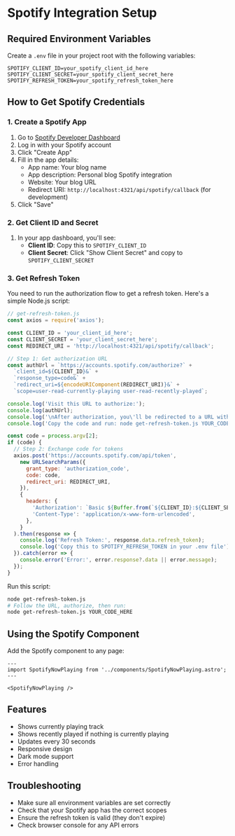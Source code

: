 # Spotify Integration Setup

## Required Environment Variables

Create a `.env` file in your project root with the following variables:

```env
SPOTIFY_CLIENT_ID=your_spotify_client_id_here
SPOTIFY_CLIENT_SECRET=your_spotify_client_secret_here
SPOTIFY_REFRESH_TOKEN=your_spotify_refresh_token_here
```

## How to Get Spotify Credentials

### 1. Create a Spotify App

1. Go to [Spotify Developer Dashboard](https://developer.spotify.com/dashboard)
2. Log in with your Spotify account
3. Click "Create App"
4. Fill in the app details:
   - App name: Your blog name
   - App description: Personal blog Spotify integration
   - Website: Your blog URL
   - Redirect URI: `http://localhost:4321/api/spotify/callback` (for development)
5. Click "Save"

### 2. Get Client ID and Secret

1. In your app dashboard, you'll see:
   - **Client ID**: Copy this to `SPOTIFY_CLIENT_ID`
   - **Client Secret**: Click "Show Client Secret" and copy to `SPOTIFY_CLIENT_SECRET`

### 3. Get Refresh Token

You need to run the authorization flow to get a refresh token. Here's a simple Node.js script:

```javascript
// get-refresh-token.js
const axios = require('axios');

const CLIENT_ID = 'your_client_id_here';
const CLIENT_SECRET = 'your_client_secret_here';
const REDIRECT_URI = 'http://localhost:4321/api/spotify/callback';

// Step 1: Get authorization URL
const authUrl = `https://accounts.spotify.com/authorize?` +
  `client_id=${CLIENT_ID}&` +
  `response_type=code&` +
  `redirect_uri=${encodeURIComponent(REDIRECT_URI)}&` +
  `scope=user-read-currently-playing user-read-recently-played`;

console.log('Visit this URL to authorize:');
console.log(authUrl);
console.log('\nAfter authorization, you\'ll be redirected to a URL with a code parameter.');
console.log('Copy the code and run: node get-refresh-token.js YOUR_CODE_HERE');

const code = process.argv[2];
if (code) {
  // Step 2: Exchange code for tokens
  axios.post('https://accounts.spotify.com/api/token', 
    new URLSearchParams({
      grant_type: 'authorization_code',
      code: code,
      redirect_uri: REDIRECT_URI,
    }),
    {
      headers: {
        'Authorization': `Basic ${Buffer.from(`${CLIENT_ID}:${CLIENT_SECRET}`).toString('base64')}`,
        'Content-Type': 'application/x-www-form-urlencoded',
      },
    }
  ).then(response => {
    console.log('Refresh Token:', response.data.refresh_token);
    console.log('Copy this to SPOTIFY_REFRESH_TOKEN in your .env file');
  }).catch(error => {
    console.error('Error:', error.response?.data || error.message);
  });
}
```

Run this script:
```bash
node get-refresh-token.js
# Follow the URL, authorize, then run:
node get-refresh-token.js YOUR_CODE_HERE
```

## Using the Spotify Component

Add the Spotify component to any page:

```astro
---
import SpotifyNowPlaying from '../components/SpotifyNowPlaying.astro';
---

<SpotifyNowPlaying />
```

## Features

- Shows currently playing track
- Shows recently played if nothing is currently playing
- Updates every 30 seconds
- Responsive design
- Dark mode support
- Error handling

## Troubleshooting

- Make sure all environment variables are set correctly
- Check that your Spotify app has the correct scopes
- Ensure the refresh token is valid (they don't expire)
- Check browser console for any API errors
